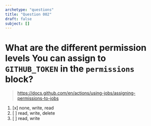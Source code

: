 ```yaml
---
archetype: "questions"
title: "Question 002"
draft: false
subject: []
---
```


# What are the different permission levels You can assign to `GITHUB_TOKEN` in the `permissions` block?

> https://docs.github.com/en/actions/using-jobs/assigning-permissions-to-jobs

1. [x] none, write, read
1. [ ] read, write, delete
1. [ ] read, write
